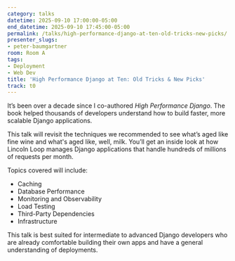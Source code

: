 ```yaml
---
category: talks
datetime: 2025-09-10 17:00:00-05:00
end_datetime: 2025-09-10 17:45:00-05:00
permalink: /talks/high-performance-django-at-ten-old-tricks-new-picks/
presenter_slugs:
- peter-baumgartner
room: Room A
tags:
- Deployment
- Web Dev
title: 'High Performance Django at Ten: Old Tricks & New Picks'
track: t0
---
```


It’s been over a decade since I co-authored _High Performance Django_. The book helped thousands of developers understand how to build faster, more scalable Django applications.

This talk will revisit the techniques we recommended to see what’s aged like fine wine and what's aged like, well, milk. You’ll get an inside look at how Lincoln Loop manages Django applications that handle hundreds of millions of requests per month.

Topics covered will include:

* Caching
* Database Performance
* Monitoring and Observability
* Load Testing
* Third-Party Dependencies
* Infrastructure

This talk is best suited for intermediate to advanced Django developers who are already comfortable building their own apps and have a general understanding of deployments.